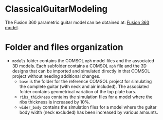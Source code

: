 # ClassicalGuitarModeling

The Fusion 360 parametric guitar model can be obtained at: [Fusion 360 model](https://a360.co/3PP2sKr).


# Folder and files organization

- ```models``` folder contains the COMSOL ```mph``` model files and the associated 3D models. Each subfolder contains a COMSOL ```mph``` file and the 3D designs that can be imported and simulated directly in that COMSOL project without needing additional changes.
    - ```base``` is the folder for the reference COMSOL project for simulating the complete guitar (with neck and air included). The associated folder contains geometrical variation of the top plate bars.
    - ```ribs_thickness``` contains the simulation files for a model where the ribs thickness is increased by 10%.
    - ```wider_body``` contains the simulation files for a model where the guitar body width (neck excluded) has been increased by various amounts.
 
   
